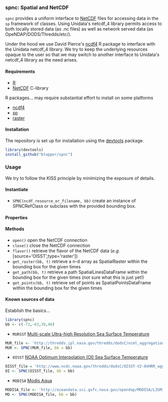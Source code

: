 ### spnc: Spatial and NetCDF

`spnc` provides a uniform interface to [NetCDF](http://www.unidata.ucar.edu/software/netcdf) files for accessing data in the `sp` framework of classes.  Using Unidata's netcdf_4 library permits access to both locally stored data (as .nc files) as well as network served data (as OpeNDAP/DODS/Thredds/etc/).

Under the hood we use David Pierce's [ncdf4](http://cran.r-project.org/web/packages/ncdf4/index.html) R package to interface with the Unidata netcdf_4 library.  We try to keep the underlying resources opaque to the user so that we may switch to another interface to Unidata's netcdf_4 library as the need arises.

#### Requirements

+ [R](http://www.r-project.org/)
+ [NetCDF](http://www.unidata.ucar.edu/software/netcdf)  C-library

R packages... may require substantial effort to install on some platforms

+ [ncdf4](http://cran.r-project.org/web/packages/ncdf4/index.html)
+ [sp](http://cran.r-project.org/web/packages/sp/)
+ [raster](http://cran.r-project.org/web/packages/raster/)
    
#### Installation

The repository is set up for installation using the [devtools](http://cran.r-project.org/web/packages/devtools/) package.

```R
library(devtools)
install_github("btupper/spnc")
```

### Usage

We try to follow the KISS principle by minimizing the exposure of details.

#### Instantiate
+ `SPNC(ncdf_resource_or_filename, bb)` create an instance of SPNCRefClass or subclass with the provided bounding box.

#### Properties
#### Methods

+ `open()` open the NetCDF connection
+ `close()` close the NetCDF connection
+ `flavor()` retrieve the flavor of the NetCDF data (*e.g.* [source='OISST',type='raster'])
+ `get_raster(bb, t)` retrieve a n-d array as SpatialRaster within the bounding box for the given times
+ `get_path(bb, t)` retrieve a path SpatialLinesDataFrame within the bounding box for the given times (not sure what this is just yet!)
+ `get_points(bb, t)` retrieve set of points as SpatialPointsDataFrame within the bounding box for the given times

#### Known sources of data

Establish the basics...

```R
library(spnc)
bb <- c(-72,-63,39,46)
```

+ `MURSST` [Multi-scale Ultra-high Resolution Sea Surface Temperature](http://mur.jpl.nasa.gov/)

```R
MUR_file <- 'http://thredds.jpl.nasa.gov/thredds/dodsC/ncml_aggregation/OceanTemperature/ghrsst/aggregate__ghrsst_JPL-L4UHfnd-GLOB-MUR.ncml'
MUR <- SPNC(MUR_file, bb = bb)
```

+ `OISST` [NOAA Optimum Interpolation (OI) Sea Surface Temperature ](http://www.esrl.noaa.gov/psd/data/gridded/data.noaa.oisst.v2.html)

```R
OISST_file = 'http://www.ncdc.noaa.gov/thredds/dodsC/OISST-V2-AVHRR_agg'
OI <- SPNC(OISST_file, bb = bb)
```

+ `MODISA`  [Modis Aqua](http://oceancolor.gsfc.nasa.gov/cms/)

```R
MODISA_file <- 'http://oceandata.sci.gsfc.nasa.gov/opendap/MODISA/L3SMI/2008/001/A2008001.L3m_DAY_CHL_chlor_a_4km.nc'
MO <- SPNC(MODISA_file, bb = bb)
```

